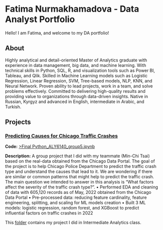 # Fatima Nurmakhamadova - Data Analyst Portfolio 

Hello! I am Fatima, and welcome to my DA portfolio! 

## About
Highly analytical and detail-oriented Master of Analytics graduate with experience in data management, big data, and machine learning. With technical skills in Python, SQL, R, and visualization tools such as Power BI, Tableau, and Qlik. Skilled in Machine Learning models such as Logistic Regression, Linear Regression, SVM, Tree-based models, NLP, KNN, and Neural Network. Proven ability to lead projects, work in a team, and solve problems effectively. Committed to delivering high-quality results and providing value to organizations through data-driven insights. Native in Russian, Kyrgyz and advanced in English, intermediate in Arabic, and Turkish.

## Projects
### [Predicting Causes for Chicago Traffic Crashes](https://github.com/fatishi/My_Portfolio/tree/main/Analytics%20System%20Technology)

**Code:** [>Final Python_ALY6140_group5.ipynb](https://github.com/fatishi/My_Portfolio/blob/main/Analytics%20System%20Technology/Final%20Python_ALY6140_group5.ipynb)

**Description:** A group project that I did with my teammate (Min-Chi Tsai) based on the real-data obtained from the Chicago Data Portal. The goal of the project is to help Chicago Police Department to predict the traffic crash type and understand the causes that lead to it. We are wondering if there are similar or common patterns that might help to predict the traffic crash. The main question we intended to answer in this analysis is “What factors affect the severity of the traffic crash type?”. 
• Performed EDA and cleaning of data with 605,120 records as of May, 2022 obtained from the Chicago Data Portal
• Pre-processed data: reducing feature cardinality, feature engineering, splitting, and scaling for ML models creation
• Built 3 ML models: logistic regression, random forest, and XGBoost to predict influential factors on traffic crashes in 2022


This [folder](https://github.com/fatishi/My_Portfolio/tree/main/Intermediate%20Analytics) contains my project I did in Intermediate Analytics class.

